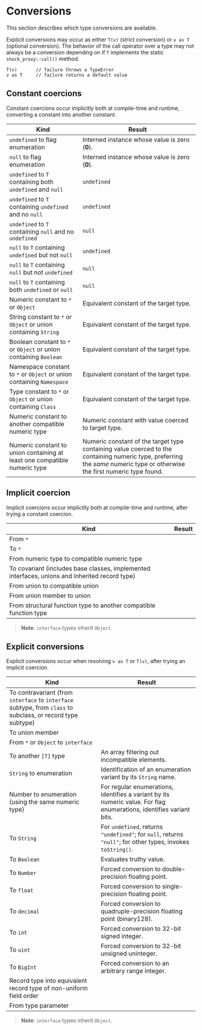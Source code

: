 # Conversions

This section describes which type conversions are available.

Explicit conversions may occur as either `T(v)` (strict conversion) or `v as T` (optional conversion). The behavior of the call operator over a type may not always be a conversion depending on if `T` implements the static `shock_proxy::call()` method.

```
T(v)       // failure throws a TypeError
v as T     // failure returns a default value
```

## Constant coercions

Constant coercions occur implicitly both at compile-time and runtime, converting a constant into another constant.

| Kind                                      | Result                   |
| ----------------------------------------- | ------------------------ |
| `undefined` to flag enumeration           | Interned instance whose value is zero (**0**). |
| `null` to flag enumeration                | Interned instance whose value is zero (**0**). |
| `undefined` to `T` containing both `undefined` and `null` | `undefined` |
| `undefined` to `T` containing `undefined` and no `null`   | `undefined` |
| `undefined` to `T` containing `null` and no `undefined`   | `null` |
| `null` to `T` containing `undefined` but not `null`       | `undefined` |
| `null` to `T` containing `null` but not `undefined`       | `null` |
| `null` to `T` containing both `undefined` or `null`       | `null` |
| Numeric constant to `*` or `Object`  | Equivalent constant of the target type. |
| String constant to `*` or `Object` or union containing `String` | Equivalent constant of the target type. |
| Boolean constant to `*` or `Object` or union containing `Boolean` | Equivalent constant of the target type. |
| Namespace constant to `*` or `Object` or union containing `Namespace` | Equivalent constant of the target type. |
| Type constant to `*` or `Object` or union containing `Class` | Equivalent constant of the target type. |
| Numeric constant to another compatible numeric type | Numeric constant with value coerced to target type. |
| Numeric constant to union containing at least one compatible numeric type | Numeric constant of the target type containing value coerced to the containing numeric type, preferring the *same* numeric type or otherwise the first numeric type found. |

## Implicit coercion

Implicit coercions occur implicitly both at compile-time and runtime, after trying a constant coercion.

| Kind                                      | Result                   |
| ----------------------------------------- | ------------------------ |
| From `*`                                  | |
| To `*`                                    | |
| From numeric type to compatible numeric type | |
| To covariant (includes base classes, implemented interfaces, unions and inherited record type) | |
| From union to compatible union            | |
| From union member to union                | |
| From structural function type to another compatible function type | |

> **Note**: `interface` types inherit `Object`.

## Explicit conversions

Explicit conversions occur when resolving `v as T` or `T(v)`, after trying an implicit coercion.

| Kind                                      | Result                  |
| ----------------------------------------- | ----------------------- |
| To contravariant (from `interface` to `interface` subtype, from `class` to subclass, or record type subtype)  | |
| To union member                           | |
| From `*` or `Object` to `interface`       | |
| To another `[T]` type                     | An array filtering out incompatible elements. |
| `String` to enumeration                   | Identification of an enumeration variant by its `String` name. |
| Number to enumeration (using the same numeric type) | For regular enumerations, identifies a variant by its numeric value. For flag enumerations, identifies variant bits. |
| To `String`                               | For `undefined`, returns `"undefined"`; for `null`, returns `"null"`; for other types, invokes `toString()`. |
| To `Boolean`                              | Evaluates truthy value.  |
| To `Number`                               | Forced conversion to double-precision floating point. |
| To `float`                                | Forced conversion to single-precision floating point. |
| To `decimal`                              | Forced conversion to quadruple-precision floating point (binary128). |
| To `int`                                  | Forced conversion to 32-bit signed integer. |
| To `uint`                                 | Forced conversion to 32-bit unsigned uninteger. |
| To `BigInt`                               | Forced conversion to an arbitrary range integer. |
| Record type into equivalent record type of non-uniform field order | |
| From type parameter                       | |

> **Note**: `interface` types inherit `Object`.